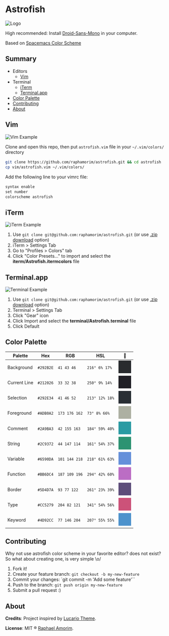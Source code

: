 # Astrofish

![Logo](https://raw.githubusercontent.com/raphamorim/astrofish/master/images/astrofish.png)

High recommended: Install [Droid-Sans-Mono](https://raw.githubusercontent.com/raphamorim/astrofish/master/font/droid-sans-mono/DroidSansMono.ttf) in your computer.

Based on [Spacemacs Color Scheme](https://raw.githubusercontent.com/nashamri/spacemacs-theme/screenshots/guide-generic.png)

## Summary
* Editors
  * [Vim](#vim)
* Terminal
  * [iTerm](#iterm)
  * [Terminal.app](#terminalapp)
* [Color Palette](#color-palette)
* [Contributing](#contributing)
* [About](#about)


## Vim
![Vim Example](https://raw.githubusercontent.com/raphamorim/astrofish/master/images/vim.png)

Clone and open this repo, then put `astrofish.vim` file in your `~/.vim/colors/` directory  

```bash
git clone https://github.com/raphamorim/astrofish.git && cd astrofish
cp vim/astrofish.vim ~/.vim/colors/
```

Add the following line to your vimrc file:

    syntax enable
    set number
    colorscheme astrofish


## iTerm
![iTerm Example](https://raw.githubusercontent.com/raphamorim/astrofish/master/images/iterm.png)

1.  Use `git clone git@github.com:raphamorim/astrofish.git` (or use [.zip download][zip] option)
2.  iTerm > Settings Tab
3.  Go to "Profiles > Colors" tab
4.  Click "Color Presets..." to import and select the **iterm/Astrofish.itermcolors** file


## Terminal.app
![Terminal Example](https://raw.githubusercontent.com/raphamorim/astrofish/master/images/terminal.png)

1.  Use `git clone git@github.com:raphamorim/astrofish.git` (or use [.zip download][zip] option)
2.  Terminal > Settings Tab
3.  Click "Gear" icon
4.  Click Import and select the **terminal/Astrofish.terminal** file
5.  Click Default

[zip]: https://github.com/raphamorim/astrofish/archive/master.zip


## Color Palette

Palette      | Hex       | RGB          | HSL            | :art: |
---          | ---       |---           |---             |---    |   
Background   | `#292B2E` | `41 43 46`   | `216° 6% 17%`  | ![Background Color](https://raw.githubusercontent.com/mvfsilva/astrofish/master/images/background-color.png)    |
Current Line | `#212026` | `33 32 38`   | `250° 9% 14%`  | ![Current Line Color](https://raw.githubusercontent.com/mvfsilva/astrofish/master/images/current_line-color.png)|
Selection    | `#292E34` | `41 46 52`   | `213° 12% 18%` | ![Selection Color](https://raw.githubusercontent.com/mvfsilva/astrofish/master/images/selection-color.png)      |
Foreground   | `#ADB0A2` | `173 176 162`| `73° 8% 66%`   | ![Foreground Color](https://raw.githubusercontent.com/mvfsilva/astrofish/master/images/foreground-color.png)    |
Comment      | `#2A9BA3` | `42 155 163` | `184° 59% 40%` | ![Comment Color](https://raw.githubusercontent.com/mvfsilva/astrofish/master/images/comment-color.png)          |
String       | `#2C9372` | `44 147 114` | `161° 54% 37%` | ![String Color](https://raw.githubusercontent.com/mvfsilva/astrofish/master/images/string-color.png)            |
Variable     | `#6590DA` | `101 144 218`| `218° 61% 63%` | ![Variable Color](https://raw.githubusercontent.com/mvfsilva/astrofish/master/images/variable-color.png)        |
Function     | `#BB6DC4` | `187 109 196`| `294° 42% 60%` | ![Function Color](https://raw.githubusercontent.com/mvfsilva/astrofish/master/images/function-color.png)        |
Border       | `#5D4D7A` | `93 77 122`  | `261° 23% 39%` | ![Border Color](https://raw.githubusercontent.com/mvfsilva/astrofish/master/images/border-color.png)            |
Type         | `#CC5279` | `204 82 121` | `341° 54% 56%` | ![Type Color](https://raw.githubusercontent.com/mvfsilva/astrofish/master/images/type-color.png)                |
Keyword      | `#4D92CC` | `77 146 204` | `207° 55% 55%` | ![Keyword Color](https://raw.githubusercontent.com/mvfsilva/astrofish/master/images/keyword-color.png)          |

## Contributing

Why not use astrofish color scheme in your favorite editor? does not exist?
So what about creating one, is very simple \o/

1.  Fork it!
2.  Create your feature branch: `git checkout -b my-new-feature`
3.  Commit your changes: `git commit -m 'Add some feature'``
4.  Push to the branch: `git push origin my-new-feature`
5.  Submit a pull request :)

## About

**Credits**: Project inspired by [Lucario Theme](https://github.com/raphamorim/lucario).

**License**: MIT ® [Raphael Amorim](https://github.com/raphamorim).
